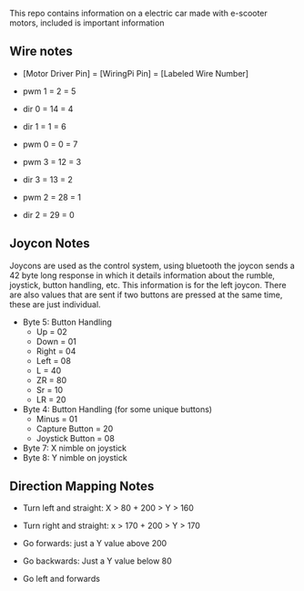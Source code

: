 This repo contains information on a electric car made with e-scooter motors, included is important information

## Wire notes 

- [Motor Driver Pin] = [WiringPi Pin] = [Labeled Wire Number]

- pwm 1 = 2 = 5
- dir 0 = 14 = 4
- dir 1 = 1 = 6
- pwm 0 = 0 = 7
- pwm 3 = 12 = 3
- dir 3 = 13 = 2
- pwm 2 = 28 = 1
- dir 2 = 29 = 0

## Joycon Notes

Joycons are used as the control system, using bluetooth the joycon sends a 42 byte long response in which it details information about the rumble, joystick, button handling, etc. This information is for the left joycon. There are also values that are sent if two buttons are pressed at the same time, these are just individual.

- Byte 5: Button Handling
     - Up = 02
     - Down = 01
     - Right = 04
     - Left = 08
     - L = 40
     - ZR = 80
     - Sr = 10
     - LR = 20
- Byte 4: Button Handling (for some unique buttons)
     - Minus = 01
     - Capture Button = 20
     - Joystick Button = 08
- Byte 7: X nimble on joystick 
- Byte 8: Y nimble on joystick

## Direction Mapping Notes 

- Turn left and straight: X  > 80 + 200 > Y > 160
- Turn right and straight: x > 170 + 200 > Y > 170

- Go forwards: just a Y value above 200
- Go backwards: Just a Y value below 80

- Go left and forwards

